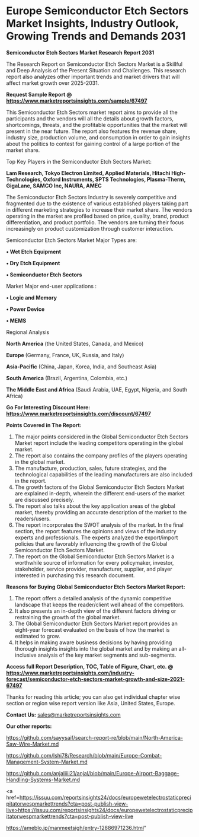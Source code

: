# Europe Semiconductor Etch Sectors Market Insights, Industry Outlook, Growing Trends and Demands 2031

<strong>Semiconductor Etch Sectors Market Research Report 2031</strong>

The Research Report on Semiconductor Etch Sectors Market is a Skillful and Deep Analysis of the Present Situation and Challenges. This research report also analyzes other important trends and market drivers that will affect market growth over 2025-2031.

<strong>Request Sample Report @ <a href=https://www.marketreportsinsights.com/sample/67497>https://www.marketreportsinsights.com/sample/67497</a></strong>

This Semiconductor Etch Sectors market report aims to provide all the participants and the vendors will all the details about growth factors, shortcomings, threats, and the profitable opportunities that the market will present in the near future. The report also features the revenue share, industry size, production volume, and consumption in order to gain insights about the politics to contest for gaining control of a large portion of the market share.

Top Key Players in the Semiconductor Etch Sectors Market:

<strong>Lam Research, Tokyo Electron Limited, Applied Materials, Hitachi High-Technologies, Oxford Instruments, SPTS Technologies, Plasma-Therm, GigaLane, SAMCO Inc, NAURA, AMEC</strong>

The Semiconductor Etch Sectors Industry is severely competitive and fragmented due to the existence of various established players taking part in different marketing strategies to increase their market share. The vendors operating in the market are profiled based on price, quality, brand, product differentiation, and product portfolio. The vendors are turning their focus increasingly on product customization through customer interaction.

Semiconductor Etch Sectors Market Major Types are:

<strong>• Wet Etch Equipment

• Dry Etch Equipment

• Semiconductor Etch Sectors</strong>

Market Major end-user applications :

<strong>• Logic and Memory

• Power Device

• MEMS</strong>

Regional Analysis

</u><strong><b>North America</b></strong> (the United States, Canada, and Mexico)

<strong><b>Europe </b></strong>(Germany, France, UK, Russia, and Italy)

<strong><b>Asia-Pacific</b></strong> (China, Japan, Korea, India, and Southeast Asia)

<strong><b>South America</b></strong> (Brazil, Argentina, Colombia, etc.)

<strong><b>The Middle East and Africa</b></strong> (Saudi Arabia, UAE, Egypt, Nigeria, and South Africa)

<strong>Go For Interesting Discount Here: <a href=https://www.marketreportsinsights.com/discount/67497>https://www.marketreportsinsights.com/discount/67497</a></strong>

<strong>Points Covered in The Report:</strong>
<ol>
  <li>The major points considered in the Global Semiconductor Etch Sectors Market report include the leading competitors operating in the global market.</li>
  <li>The report also contains the company profiles of the players operating in the global market.</li>
  <li>The manufacture, production, sales, future strategies, and the technological capabilities of the leading manufacturers are also included in the report.</li>
  <li>The growth factors of the Global Semiconductor Etch Sectors Market are explained in-depth, wherein the different end-users of the market are discussed precisely.</li>
  <li>The report also talks about the key application areas of the global market, thereby providing an accurate description of the market to the readers/users.</li>
  <li>The report incorporates the SWOT analysis of the market. In the final section, the report features the opinions and views of the industry experts and professionals. The experts analyzed the export/import policies that are favorably influencing the growth of the Global Semiconductor Etch Sectors Market.</li>
  <li>The report on the Global Semiconductor Etch Sectors Market is a worthwhile source of information for every policymaker, investor, stakeholder, service provider, manufacturer, supplier, and player interested in purchasing this research document.</li>
</ol>
<strong>Reasons for Buying Global Semiconductor Etch Sectors Market Report:</strong>

<ol>
  <li>The report offers a detailed analysis of the dynamic competitive landscape that keeps the reader/client well ahead of the competitors.</li>
  <li>It also presents an in-depth view of the different factors driving or restraining the growth of the global market.</li>
  <li>The Global Semiconductor Etch Sectors Market report provides an eight-year forecast evaluated on the basis of how the market is estimated to grow.</li>
  <li>It helps in making aware business decisions by having providing thorough insights insights into the global market and by making an all-inclusive analysis of the key market segments and sub-segments.</li>
</ol>
<strong>Access full Report Description, TOC, Table of Figure, Chart, etc. @ <a href=https://www.marketreportsinsights.com/industry-forecast/semiconductor-etch-sectors-market-growth-and-size-2021-67497>https://www.marketreportsinsights.com/industry-forecast/semiconductor-etch-sectors-market-growth-and-size-2021-67497</a></strong>


Thanks for reading this article; you can also get individual chapter wise section or region wise report version like Asia, United States, Europe.

<strong>Contact Us:</strong>
sales@marketreportsinsights.com

<strong>Our other reports:</strong>

<a href=https://github.com/sayysaif/search-report-re/blob/main/North-America-Saw-Wire-Market.md>https://github.com/sayysaif/search-report-re/blob/main/North-America-Saw-Wire-Market.md</a>

<a href=https://github.com/Ishi78/Research/blob/main/Europe-Combat-Management-System-Market.md>https://github.com/Ishi78/Research/blob/main/Europe-Combat-Management-System-Market.md</a>

<a href=https://github.com/anjaliiii21/anjal/blob/main/Europe-Airport-Baggage-Handling-Systems-Market.md>https://github.com/anjaliiii21/anjal/blob/main/Europe-Airport-Baggage-Handling-Systems-Market.md</a>

<a href=https://issuu.com/reportsinsights24/docs/europewetelectrostaticprecipitatorwespmarkettrends?cta=post-publish-view-live>https://issuu.com/reportsinsights24/docs/europewetelectrostaticprecipitatorwespmarkettrends?cta=post-publish-view-live</a>

<a href=https://ameblo.jp/manmeetsigh/entry-12886971236.html>https://ameblo.jp/manmeetsigh/entry-12886971236.html</a>"
